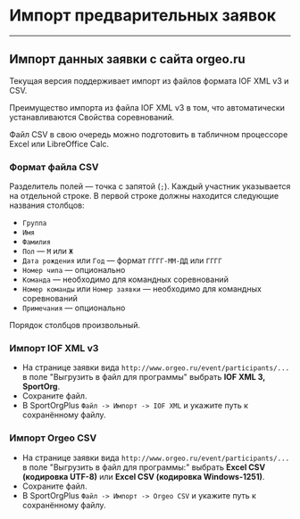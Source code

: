# Импорт предварительных заявок

---

## Импорт данных заявки с сайта orgeo.ru

Текущая версия поддерживает импорт из файлов формата IOF XML v3 и CSV.

Преимущество импорта из файла IOF XML v3 в том,
что автоматически устанавливаются Свойства соревнований.

Файл CSV в свою очередь можно подготовить в табличном процессоре Excel или LibreOffice Calc.

### Формат файла CSV

Разделитель полей — точка с запятой (`;`).
Каждый участник указывается на отдельной строке.
В первой строке должны находится следующие названия столбцов:

- `Группа`
- `Имя`
- `Фамилия`
- `Пол` — `М` или `Ж`
- `Дата рождения` или `Год` — формат `ГГГГ-ММ-ДД` или `ГГГГ`
- `Номер чипа` — опционально
- `Команда` — необходимо для командных соревнований
- `Номер команды` или `Номер заявки` — необходимо для командных соревнований
- `Примечания` — опционально

Порядок столбцов произвольный.

### Импорт IOF XML v3

- На странице заявки вида `http://www.orgeo.ru/event/participants/...` в поле "Выгрузить в файл для программы"
выбрать **IOF XML 3, SportOrg**.
- Сохраните файл.
- В SportOrgPlus `Файл -> Импорт -> IOF XML` и укажите путь к сохранённому файлу.

### Импорт Orgeo CSV

- На странице заявки вида `http://www.orgeo.ru/event/participants/...` в поле "Выгрузить в файл для программы:"
выбрать **Excel CSV (кодировка UTF-8)** или **Excel CSV (кодировка Windows-1251)**.
- Сохраните файл.
- В SportOrgPlus `Файл -> Импорт -> Orgeo CSV` и укажите путь к сохранённому файлу.

